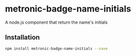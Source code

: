 # metronic-badge-name-initials

A node.js component that return the name's initials

## Installation 
```sh
npm install metronic-badge-name-initials --save
```

